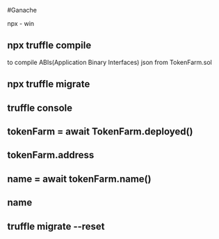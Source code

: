 #Ganache

npx - win

## npx truffle compile
to compile ABIs(Application Binary Interfaces) json
from TokenFarm.sol

## npx truffle migrate

## truffle console
## tokenFarm = await TokenFarm.deployed()
## tokenFarm.address
## name = await tokenFarm.name()
## name

## truffle migrate --reset